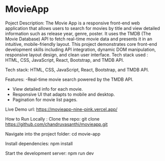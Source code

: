 # MovieApp
Poject Description:
The Movie App is a responsive front-end web application that allows users to search for movies by title and view detailed information such as release year, genre, poster. It uses the TMDB (The Movie Database) API to fetch real-time movie data and presents it in an intuitive, mobile-friendly layout. This project demonstrates core front-end development skills including API integration, dynamic DOM manipulation, responsive layout design, and clean user interface. Tech stack used : HTML, CSS, JavaScript, React, Bootstrap, and TMDB API.

Tech stack:
HTML, CSS, JavaScript, React, Bootstrap, and TMDB API.  

Features:
-Real-time movie search powered by the TMDB API.
- View detailed info for each movie.
- Responsive UI that adapts to mobile and desktop.
- Pagination for movie list pages.
  
Live Demo url: https://movieapp-nine-pink.vercel.app/

How to Run Locally :
Clone the repo:
git clone https://github.com/chandruvasanthi/movieapp.git

Navigate into the project folder:
cd movie-app

Install dependencies:
npm install

Start the development server:
npm run dev

